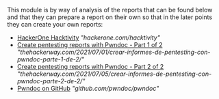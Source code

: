 <p>This module is by way of analysis of the reports that can be found below
and that they can prepare a report on their own so that in the later points they can
create your own reports:</p>

<ul>
  <li><a href="https://hackerone.com/hacktivity" target="_blank">HackerOne Hacktivity</a> <em>"hackerone.com/hacktivity"</em></li>
  <li><a href="https://thehackerway.com/2021/07/01/crear-informes-de-pentesting-con-pwndoc-parte-1-de-2/" target="_blank">Create pentesting reports with Pwndoc - Part 1 of 2</a> <em>"thehackerway.com/2021/07/01/crear-informes-de-pentesting-con-pwndoc-parte-1-de-2/"</em></li>
  <li><a href="https://thehackerway.com/2021/07/05/crear-informes-de-pentesting-con-pwndoc-parte-2-de-2/" target="_blank">Create pentesting reports with Pwndoc - Part 2 of 2</a> <em>"thehackerway.com/2021/07/05/crear-informes-de-pentesting-con-pwndoc-parte-2-de-2/"</em></li>
  <li><a href="https://github.com/pwndoc/pwndoc" target="_blank">Pwndoc on GitHub</a> <em>"github.com/pwndoc/pwndoc"</em></li>
</ul>
